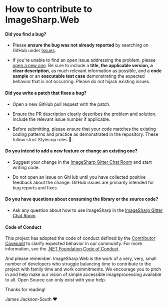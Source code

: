 # How to contribute to ImageSharp.Web

#### **Did you find a bug?**

- Please **ensure the bug was not already reported** by searching on GitHub under [Issues](https://github.com/SixLabors/ImageSharp.Web/issues).

- If you're unable to find an open issue addressing the problem, please [open a new one](https://github.com/SixLabors/ImageSharp.Web/issues/new). Be sure to include a **title, the applicable version, a clear description**, as much relevant information as possible, and a **code sample** or an **executable test case** demonstrating the expected behavior that is not occurring. Please do not hijack existing issues.

#### **Did you write a patch that fixes a bug?**

* Open a new GitHub pull request with the patch.

* Ensure the PR description clearly describes the problem and solution. Include the relevant issue number if applicable.

* Before submitting, please ensure that your code matches the existing coding patterns and practice as demonstrated in the repository. These follow strict Stylecop rules :cop:.

#### **Do you intend to add a new feature or change an existing one?**

* Suggest your change in the [ImageSharp Gitter Chat Room](https://gitter.im/ImageSharp/General) and start writing code.

* Do not open an issue on GitHub until you have collected positive feedback about the change. GitHub issues are primarily intended for bug reports and fixes.

#### **Do you have questions about consuming the library or the source code?**

* Ask any question about how to use ImageSharp in the [ImageSharp Gitter Chat Room](https://gitter.im/ImageSharp/General).

#### Code of Conduct
This project has adopted the code of conduct defined by the [Contributor Covenant](https://contributor-covenant.org/) to clarify expected behavior in our community.
For more information, see the [.NET Foundation Code of Conduct](https://dotnetfoundation.org/code-of-conduct).

And please remember. ImageSharp.Web is the work of a very, very, small number of developers who struggle balancing time to contribute to the project with family time and work commitments. We encourage you to pitch in and help make our vision of simple accessible imageprocessing available to all. Open Source can only exist with your help.

Thanks for reading!

James Jackson-South :heart:
